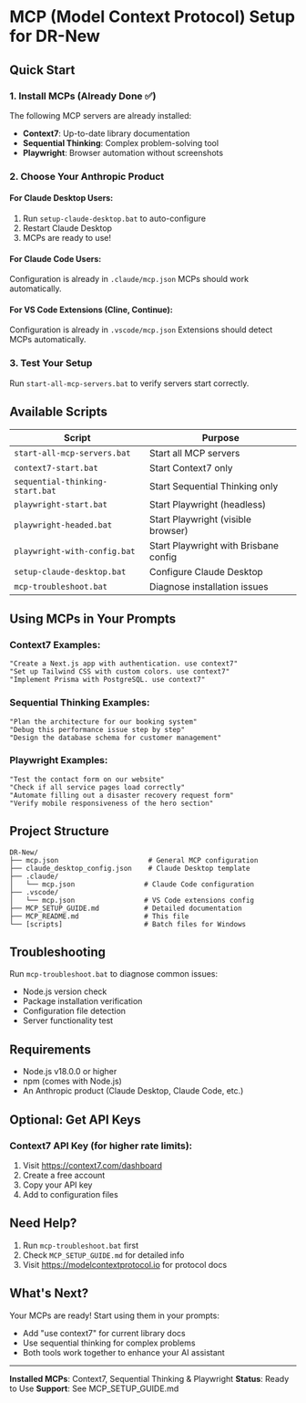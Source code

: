 # MCP (Model Context Protocol) Setup for DR-New

## Quick Start

### 1. Install MCPs (Already Done ✅)
The following MCP servers are already installed:
- **Context7**: Up-to-date library documentation
- **Sequential Thinking**: Complex problem-solving tool
- **Playwright**: Browser automation without screenshots

### 2. Choose Your Anthropic Product

#### For Claude Desktop Users:
1. Run `setup-claude-desktop.bat` to auto-configure
2. Restart Claude Desktop
3. MCPs are ready to use!

#### For Claude Code Users:
Configuration is already in `.claude/mcp.json`
MCPs should work automatically.

#### For VS Code Extensions (Cline, Continue):
Configuration is already in `.vscode/mcp.json`
Extensions should detect MCPs automatically.

### 3. Test Your Setup
Run `start-all-mcp-servers.bat` to verify servers start correctly.

## Available Scripts

| Script | Purpose |
|--------|---------|
| `start-all-mcp-servers.bat` | Start all MCP servers |
| `context7-start.bat` | Start Context7 only |
| `sequential-thinking-start.bat` | Start Sequential Thinking only |
| `playwright-start.bat` | Start Playwright (headless) |
| `playwright-headed.bat` | Start Playwright (visible browser) |
| `playwright-with-config.bat` | Start Playwright with Brisbane config |
| `setup-claude-desktop.bat` | Configure Claude Desktop |
| `mcp-troubleshoot.bat` | Diagnose installation issues |

## Using MCPs in Your Prompts

### Context7 Examples:
```
"Create a Next.js app with authentication. use context7"
"Set up Tailwind CSS with custom colors. use context7"
"Implement Prisma with PostgreSQL. use context7"
```

### Sequential Thinking Examples:
```
"Plan the architecture for our booking system"
"Debug this performance issue step by step"
"Design the database schema for customer management"
```

### Playwright Examples:
```
"Test the contact form on our website"
"Check if all service pages load correctly"
"Automate filling out a disaster recovery request form"
"Verify mobile responsiveness of the hero section"
```

## Project Structure

```
DR-New/
├── mcp.json                      # General MCP configuration
├── claude_desktop_config.json    # Claude Desktop template
├── .claude/
│   └── mcp.json                 # Claude Code configuration
├── .vscode/
│   └── mcp.json                 # VS Code extensions config
├── MCP_SETUP_GUIDE.md           # Detailed documentation
├── MCP_README.md                # This file
└── [scripts]                    # Batch files for Windows
```

## Troubleshooting

Run `mcp-troubleshoot.bat` to diagnose common issues:
- Node.js version check
- Package installation verification
- Configuration file detection
- Server functionality test

## Requirements

- Node.js v18.0.0 or higher
- npm (comes with Node.js)
- An Anthropic product (Claude Desktop, Claude Code, etc.)

## Optional: Get API Keys

### Context7 API Key (for higher rate limits):
1. Visit https://context7.com/dashboard
2. Create a free account
3. Copy your API key
4. Add to configuration files

## Need Help?

1. Run `mcp-troubleshoot.bat` first
2. Check `MCP_SETUP_GUIDE.md` for detailed info
3. Visit https://modelcontextprotocol.io for protocol docs

## What's Next?

Your MCPs are ready! Start using them in your prompts:
- Add "use context7" for current library docs
- Use sequential thinking for complex problems
- Both tools work together to enhance your AI assistant

---

**Installed MCPs**: Context7, Sequential Thinking & Playwright
**Status**: Ready to Use
**Support**: See MCP_SETUP_GUIDE.md